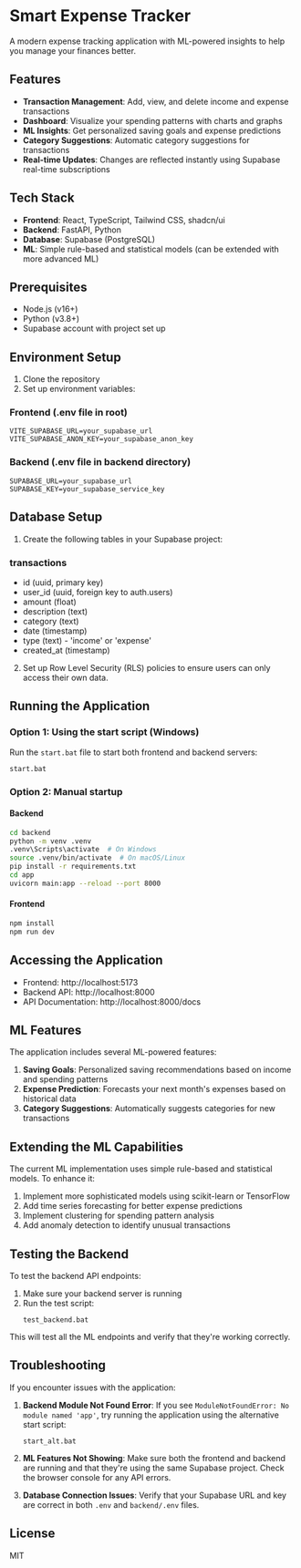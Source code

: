 # Smart Expense Tracker

A modern expense tracking application with ML-powered insights to help you manage your finances better.

## Features

- **Transaction Management**: Add, view, and delete income and expense transactions
- **Dashboard**: Visualize your spending patterns with charts and graphs
- **ML Insights**: Get personalized saving goals and expense predictions
- **Category Suggestions**: Automatic category suggestions for transactions
- **Real-time Updates**: Changes are reflected instantly using Supabase real-time subscriptions

## Tech Stack

- **Frontend**: React, TypeScript, Tailwind CSS, shadcn/ui
- **Backend**: FastAPI, Python
- **Database**: Supabase (PostgreSQL)
- **ML**: Simple rule-based and statistical models (can be extended with more advanced ML)

## Prerequisites

- Node.js (v16+)
- Python (v3.8+)
- Supabase account with project set up

## Environment Setup

1. Clone the repository
2. Set up environment variables:

### Frontend (.env file in root)
```
VITE_SUPABASE_URL=your_supabase_url
VITE_SUPABASE_ANON_KEY=your_supabase_anon_key
```

### Backend (.env file in backend directory)
```
SUPABASE_URL=your_supabase_url
SUPABASE_KEY=your_supabase_service_key
```

## Database Setup

1. Create the following tables in your Supabase project:

### transactions
- id (uuid, primary key)
- user_id (uuid, foreign key to auth.users)
- amount (float)
- description (text)
- category (text)
- date (timestamp)
- type (text) - 'income' or 'expense'
- created_at (timestamp)

2. Set up Row Level Security (RLS) policies to ensure users can only access their own data.

## Running the Application

### Option 1: Using the start script (Windows)

Run the `start.bat` file to start both frontend and backend servers:

```
start.bat
```

### Option 2: Manual startup

#### Backend
```bash
cd backend
python -m venv .venv
.venv\Scripts\activate  # On Windows
source .venv/bin/activate  # On macOS/Linux
pip install -r requirements.txt
cd app
uvicorn main:app --reload --port 8000
```

#### Frontend
```bash
npm install
npm run dev
```

## Accessing the Application

- Frontend: http://localhost:5173
- Backend API: http://localhost:8000
- API Documentation: http://localhost:8000/docs

## ML Features

The application includes several ML-powered features:

1. **Saving Goals**: Personalized saving recommendations based on income and spending patterns
2. **Expense Prediction**: Forecasts your next month's expenses based on historical data
3. **Category Suggestions**: Automatically suggests categories for new transactions

## Extending the ML Capabilities

The current ML implementation uses simple rule-based and statistical models. To enhance it:

1. Implement more sophisticated models using scikit-learn or TensorFlow
2. Add time series forecasting for better expense predictions
3. Implement clustering for spending pattern analysis
4. Add anomaly detection to identify unusual transactions

## Testing the Backend

To test the backend API endpoints:

1. Make sure your backend server is running
2. Run the test script:
   ```
   test_backend.bat
   ```

This will test all the ML endpoints and verify that they're working correctly.

## Troubleshooting

If you encounter issues with the application:

1. **Backend Module Not Found Error**: If you see `ModuleNotFoundError: No module named 'app'`, try running the application using the alternative start script:
   ```
   start_alt.bat
   ```

2. **ML Features Not Showing**: Make sure both the frontend and backend are running and that they're using the same Supabase project. Check the browser console for any API errors.

3. **Database Connection Issues**: Verify that your Supabase URL and key are correct in both `.env` and `backend/.env` files.

## License

MIT 